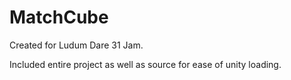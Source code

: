 MatchCube
=========


Created for Ludum Dare 31 Jam.

Included entire project as well as source for ease of unity loading.
